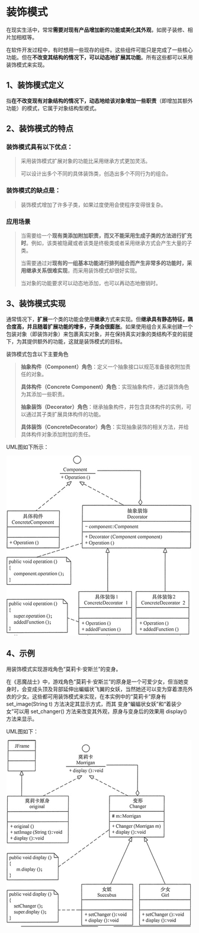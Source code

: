 # 装饰模式

在现实生活中，常常**需要对现有产品增加新的功能或美化其外观**，如房子装修、相片加相框等。

在软件开发过程中，有时想用一些现存的组件。这些组件可能只是完成了一些核心功能。但在**不改变其结构的情况下，可以动态地扩展其功能**。所有这些都可以釆用装饰模式来实现。

## 1、装饰模式定义

指**在不改变现有对象结构的情况下，动态地给该对象增加一些职责**（即增加其额外功能）的模式，它属于对象结构型模式。

## 2、装饰模式的特点

### 装饰模式具有以下优点：

> 采用装饰模式扩展对象的功能比采用继承方式更加灵活。
> 
> 可以设计出多个不同的具体装饰类，创造出多个不同行为的组合。
> 

### 装饰模式的缺点是：

> 装饰模式增加了许多子类，如果过度使用会使程序变得很复杂。
> 

### 应用场景

> 当需要给一个**现有类添加附加职责，而又不能采用生成子类的方法进行扩充时**。例如，该类被隐藏或者该类是终极类或者采用继承方式会产生大量的子类。
>
> 当需要通过对**现有的一组基本功能进行排列组合而产生非常多的功能时，采用继承关系很难实现**，而采用装饰模式却很好实现。
>
> 当对象的功能要求可以动态地添加，也可以再动态地撤销时。
>

## 3、装饰模式实现

通常情况下，**扩展**一个类的功能会使用**继承**方式来实现。但**继承具有静态特征，耦合度高，并且随着扩展功能的增多，子类会很膨胀**。如果使用组合关系来创建一个包装对象（即装饰对象）来包裹真实对象，并在保持真实对象的类结构不变的前提下，为其提供额外的功能，这就是装饰模式的目标。

装饰模式包含以下主要角色

> **抽象构件（Component）角色**：定义一个抽象接口以规范准备接收附加责任的对象。
>
> **具体构件（Concrete Component）角色**：实现抽象构件，通过装饰角色为其添加一些职责。
>
> **抽象装饰（Decorator）角色**：继承抽象构件，并包含具体构件的实例，可以通过其子类扩展具体构件的功能。
>
> **具体装饰（ConcreteDecorator）角色**：实现抽象装饰的相关方法，并给具体构件对象添加附加的责任。
>

UML图如下所示：

![UML](../illustration/9_1_UML.jpg)

## 4、示例

用装饰模式实现游戏角色“莫莉卡·安斯兰”的变身。

在《恶魔战士》中，游戏角色“莫莉卡·安斯兰”的原身是一个可爱少女，但当她变身时，会变成头顶及背部延伸出蝙蝠状飞翼的女妖，当然她还可以变为穿着漂亮外衣的少女。这些都可用装饰模式来实现，在本实例中的“莫莉卡”原身有 set_image(String t) 方法决定其显示方式，而其 变身“蝙蝠状女妖”和“着装少女”可以用 set_changer() 方法来改变其外观，原身与变身后的效果用 display() 方法来显示。

UML图如下：

![UML](../illustration/9_2_UML.jpg)

